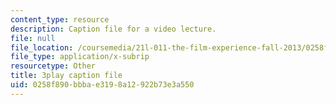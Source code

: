 ```yaml
---
content_type: resource
description: Caption file for a video lecture.
file: null
file_location: /coursemedia/21l-011-the-film-experience-fall-2013/0258f890bbbae3198a12922b73e3a550_r67dVaGtBGA.srt
file_type: application/x-subrip
resourcetype: Other
title: 3play caption file
uid: 0258f890-bbba-e319-8a12-922b73e3a550
---
```

